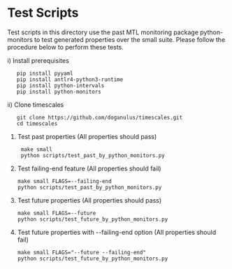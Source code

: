 # Test Scripts

Test scripts in this directory use the past MTL monitoring package python-monitors to test generated properties over the small suite. Please follow the procedure below to perform these tests.

i) Install prerequisites

       pip install pyyaml
       pip install antlr4-python3-runtime
       pip install python-intervals 
       pip install python-monitors 

ii) Clone timescales

       git clone https://github.com/doganulus/timescales.git
       cd timescales

1) Test past properties (All properties should pass)

        make small
        python scripts/test_past_by_python_monitors.py

2) Test failing-end feature (All properties should fail)

       make small FLAGS=--failing-end
       python scripts/test_past_by_python_monitors.py

3) Test future properties (All properties should pass)

       make small FLAGS=--future
       python scripts/test_future_by_python_monitors.py

4) Test future properties with --failing-end option (All properties should fail)

       make small FLAGS="--future --failing-end"
       python scripts/test_future_by_python_monitors.py
